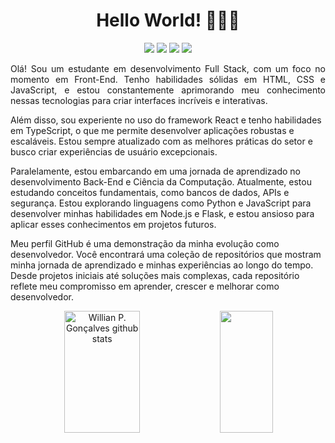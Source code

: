 <h1 align="center">Hello World! 👨🏻‍💻</h1>

<div id="contact" align="center"> 
  <a href="https://www.linkedin.com/in/willian-goncalvess" target="_blank"><img src="https://img.shields.io/badge/-LinkedIn-%230077B5?style=for-the-badge&logo=linkedin&logoColor=white" target="_blank"></a> 
  <a href="mailto:willian.p.g@outlook.com" target="_blank"><img src="https://img.shields.io/badge/Outlook-0078D4?style=for-the-badge&logo=microsoft-outlook&logoColor=white" target="_blank"></a>
  <a href=""><img src="https://img.shields.io/badge/Telegram-2CA5E0?style=for-the-badge&logo=telegram&logoColor=white"></a>
  <a href="https://williandpg.github.io" target="_blank"><img src="https://img.shields.io/badge/Portfolio-100000?style=for-the-badge&logo=github&logoColor=white" target="_blank"></a> 	
</div>
    
<div id="content">
  <p align="justify">
    Olá! Sou um estudante em desenvolvimento Full Stack, com um foco no momento em Front-End. Tenho habilidades sólidas em HTML, CSS e JavaScript, e estou constantemente aprimorando meu conhecimento nessas tecnologias para criar interfaces incríveis e interativas.

Além disso, sou experiente no uso do framework React e tenho habilidades em TypeScript, o que me permite desenvolver aplicações robustas e escaláveis. Estou sempre atualizado com as melhores práticas do setor e busco criar experiências de usuário excepcionais.

Paralelamente, estou embarcando em uma jornada de aprendizado no desenvolvimento Back-End e Ciência da Computação. Atualmente, estou estudando conceitos fundamentais, como bancos de dados, APIs e segurança. Estou explorando linguagens como Python e JavaScript para desenvolver minhas habilidades em Node.js e Flask, e estou ansioso para aplicar esses conhecimentos em projetos futuros.

Meu perfil GitHub é uma demonstração da minha evolução como desenvolvedor. Você encontrará uma coleção de repositórios que mostram minha jornada de aprendizado e minhas experiências ao longo do tempo. Desde projetos iniciais até soluções mais complexas, cada repositório reflete meu compromisso em aprender, crescer e melhorar como desenvolvedor.
  </p>
</div>

<div id="stats" align="center">
  <img width="49%" height="195px" src="https://github-readme-stats.vercel.app/api?username=williandpg&show_icons=true&count_private=true&hide_border=true&title_color=00bfbf&icon_color=00bfbf&text_color=c9d1d9&bg_color=0d1117" alt="Willian P. Gonçalves github stats" /> 
  <img width="41%" height="195px" src="https://github-readme-stats.vercel.app/api/top-langs/?username=williandpg&layout=compact&hide_border=true&title_color=00bfbf&text_color=00bfbf&bg_color=0d1117" />
</div>

<!---
<div id="tecnologies" align="center" valign="top"><br>
  <img align="center" alt="Js" height="30" width="40" src="https://raw.githubusercontent.com/devicons/devicon/master/icons/javascript/javascript-plain.svg">
  <img align="center" alt="HTML" height="30" width="40" src="https://raw.githubusercontent.com/devicons/devicon/master/icons/html5/html5-original.svg">
  <img align="center" alt="CSS" height="30" width="40" src="https://raw.githubusercontent.com/devicons/devicon/master/icons/css3/css3-original.svg">
  <img align="center" alt="TS" height="30" width="40" src="https://cdn.jsdelivr.net/gh/devicons/devicon/icons/typescript/typescript-original.svg" />
  <img align="center" alt="REACT" height="30" width="40" src="https://cdn.jsdelivr.net/gh/devicons/devicon/icons/react/react-original-wordmark.svg" />
  <img align="center" alt="git" height="30" width="40" src="https://raw.githubusercontent.com/devicons/devicon/master/icons/git/git-original.svg">
  <img align="center" alt="github" height="35" width="35" src="https://cdn.jsdelivr.net/gh/devicons/devicon/icons/github/github-original.svg">
  <img align="center" alt="linux" height="30" width="40" src="https://raw.githubusercontent.com/devicons/devicon/master/icons/linux/linux-original.svg">
</div>
<div align="center"> 
  <a href="https://www.linkedin.com/in/willian-goncalvess" target="_blank"><img src="https://img.shields.io/badge/-LinkedIn-%230077B5?style=for-the-badge&logo=linkedin&logoColor=white" target="_blank"></a> 
  <a href="mailto:willian.p.g@outlook.com" target="_blank"><img src="https://img.shields.io/badge/Outlook-0078D4?style=for-the-badge&logo=microsoft-outlook&logoColor=white" target="_blank"></a>
  <a href="https://williandpg.github.io" target="_blank"><img src="https://img.shields.io/badge/Portfolio-100000?style=for-the-badge&logo=github&logoColor=white" target="_blank"></a> 	
  <a href=""><img src="https://img.shields.io/badge/Telegram-2CA5E0?style=for-the-badge&logo=telegram&logoColor=white"
</div>
-->
